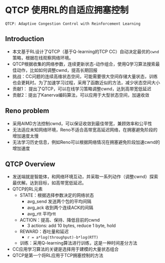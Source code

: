 # QTCP 使用RL的自适应拥塞控制
`QTCP: Adaptive Congestion Control with Reinforcement Learning`

## Introduction
- 本文基于RL设计了QTCP（基于Q-learning的TCP CC）自动决定最优的`cwnd`策略，根据在线观察网络环境。
- QTCP根据收集的网络参数，连续更新状态-动作组合，使用Q学习算法搜索最佳动作，比如如何调整cwnd，提高长期回报
- 挑战：CC问题的连续高维状态空间，可能需要很大空间存储大量状态，训练也会更耗时。为了加速学习过程，采用了函数近似的方法，减少状态空间大小
- 贡献1： 提出了QTCP，可以在线学习策略调整cwnd，达到高带宽低延迟
- 贡献2：提出了Kanerva编码算法，可以应用于大型状态空间，加速收敛

## Reno problem
- 采用AIMD方法控制cwnd，可以保证收敛到最佳带宽，兼顾效率和公平性
- 无法适应未知网络环境，Reno不适合高带宽高延迟网络，在拥塞避免阶段的增加速度太慢
- 无法学习历史信息，例如Reno可以根据网络情况在拥塞避免阶段加速cwnd的增加速度

## QTCP Overview
- 发送端就是智能体，和网络环境互动，并采取一系列动作（调整cwnd）探索最优解。达到目标，如高带宽低延迟。
- QTCP的RL元素
	- STATE：根据选择参数决定的网络状态
		- avg_send 发送两个包的平均间隔
		- avg_ack 收到两个连续ACK的间隔
		- avg_rtt 平均rtt
	- ACTION：提高、保持、降低目前的cwnd
		- 3 actions: add 10 bytes, reduce 1 byte, hold
	- REWARD：吞吐量和延迟
		- `r = a*log(throughput)-b*log(RTT)`
	- 训练：采用Q-learning算法进行训练，这是一种时间差分方法
- CC应用学习算法的关键是选择用于建模的大量状态组合
- QTCP是第一个将RL应用于TCP拥塞控制的方法
